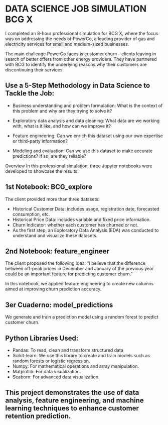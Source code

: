 # DATA SCIENCE JOB SIMULATION BCG X

I completed an 8-hour professional simulation for BCG X, where the focus was on addressing the needs of PowerCo, a leading provider of gas and electricity services for small and medium-sized businesses.

The main challenge PowerCo faces is customer churn—clients leaving in search of better offers from other energy providers. They have partnered with BCG to identify the underlying reasons why their customers are discontinuing their services.


## Use a 5-Step Methodology in Data Science to Tackle the Job:

- Business understanding and problem formulation: What is the context of this problem and why are they trying to solve it?

- Exploratory data analysis and data cleaning: What data are we working with, what is it like, and how can we improve it?

- Feature engineering: Can we enrich this dataset using our own expertise or third-party information?

- Modeling and evaluation: Can we use this dataset to make accurate predictions? If so, are they reliable?



Overview
In this professional simulation, three Jupyter notebooks were developed to showcase the results:

## 1st Notebook: BCG_explore
The client provided more than three datasets:

- Historical Customer Data: includes usage, registration date, forecasted consumption, etc.
- Historical Price Data: includes variable and fixed price information.
- Churn Indicator: whether each customer has churned or not.
- As the first step, an Exploratory Data Analysis (EDA) was conducted to understand and visualize these datasets.

## 2nd Notebook: feature_engineer
The client proposed the following idea:
“I believe that the difference between off-peak prices in December and January of the previous year could be an important feature for predicting customer churn.”

In this notebook, we applied feature engineering to create new columns aimed at improving churn prediction accuracy.

## 3er Cuaderno: model_predictions
We generate and train a prediction model using a random forest to predict customer churn.

## Python Libraries Used:

- Pandas: To read, clean and transform structured data
- Scikit-learn: We use this library to create and train models such as random forests or logistic regression.
- Numpy: For mathematical operations and array manipulation.
- Matplotlib: For data visualization.
- Seaborn: For advanced data visualization.

## This project demonstrates the use of data analysis, feature engineering, and machine learning techniques to enhance customer retention prediction.
